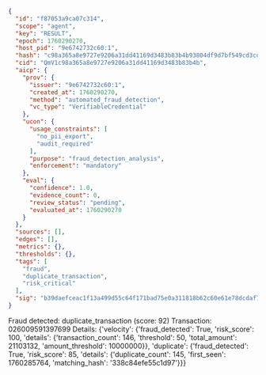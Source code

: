 ```json
{
  "id": "f87053a9ca07c314",
  "scope": "agent",
  "key": "RESULT",
  "epoch": 1760290270,
  "host_pid": "9e6742732c60:1",
  "hash": "c98a365a8e9727e9206a31dd41169d3483b83b4b93804df9d7bf549cd3cda5f8",
  "cid": "QmV1c98a365a8e9727e9206a31dd41169d3483b83b4b",
  "aicp": {
    "prov": {
      "issuer": "9e6742732c60:1",
      "created_at": 1760290270,
      "method": "automated_fraud_detection",
      "vc_type": "VerifiableCredential"
    },
    "ucon": {
      "usage_constraints": [
        "no_pii_export",
        "audit_required"
      ],
      "purpose": "fraud_detection_analysis",
      "enforcement": "mandatory"
    },
    "eval": {
      "confidence": 1.0,
      "evidence_count": 0,
      "review_status": "pending",
      "evaluated_at": 1760290270
    }
  },
  "sources": [],
  "edges": [],
  "metrics": {},
  "thresholds": {},
  "tags": [
    "fraud",
    "duplicate_transaction",
    "risk_critical"
  ],
  "sig": "b39daefceac1f13a499d55c64f171bad75e0a311818b62c60e61e78dcdaf7ad2"
}
```

Fraud detected: duplicate_transaction (score: 92)
Transaction: 026009591397699
Details: {'velocity': {'fraud_detected': True, 'risk_score': 100, 'details': {'transaction_count': 146, 'threshold': 50, 'total_amount': 21103132, 'amount_threshold': 10000000}}, 'duplicate': {'fraud_detected': True, 'risk_score': 85, 'details': {'duplicate_count': 145, 'first_seen': 1760285764, 'matching_hash': '338c84efe55c1d97'}}}
